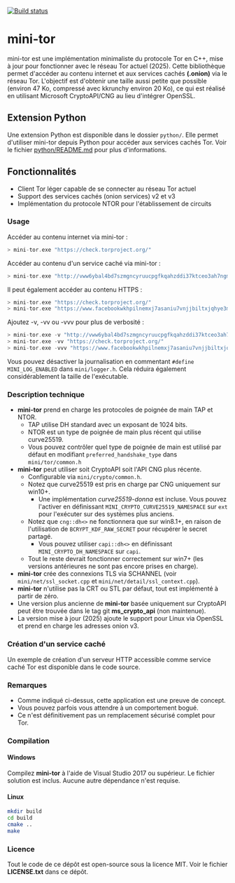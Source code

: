 [![Build status](https://ci.appveyor.com/api/projects/status/hjxm9hfjwljab2am?svg=true)](https://ci.appveyor.com/project/wbenny/mini-tor)

# mini-tor

mini-tor est une implémentation minimaliste du protocole Tor en C++, mise à jour pour fonctionner avec le réseau Tor actuel (2025). Cette bibliothèque permet d'accéder au contenu internet et aux services cachés **(.onion)** via le réseau Tor. L'objectif est d'obtenir une taille aussi petite que possible (environ 47 Ko, compressé avec kkrunchy environ 20 Ko), ce qui est réalisé en utilisant Microsoft CryptoAPI/CNG au lieu d'intégrer OpenSSL.

## Extension Python

Une extension Python est disponible dans le dossier `python/`. Elle permet d'utiliser mini-tor depuis Python pour accéder aux services cachés Tor. Voir le fichier [python/README.md](python/README.md) pour plus d'informations.

## Fonctionnalités

- Client Tor léger capable de se connecter au réseau Tor actuel
- Support des services cachés (onion services) v2 et v3
- Implémentation du protocole NTOR pour l'établissement de circuits

### Usage

Accéder au contenu internet via mini-tor :
```c
> mini-tor.exe "https://check.torproject.org/"
```

Accéder au contenu d'un service caché via mini-tor :
```c
> mini-tor.exe "http://vww6ybal4bd7szmgncyruucpgfkqahzddi37ktceo3ah7ngmcopnpyyd.onion/"
```

Il peut également accéder au contenu HTTPS :
```c
> mini-tor.exe "https://check.torproject.org/"
> mini-tor.exe "https://www.facebookwkhpilnemxj7asaniu7vnjjbiltxjqhye3mhbshg7kx5tfyd.onion/"
```

Ajoutez -v, -vv ou -vvv pour plus de verbosité :
```c
> mini-tor.exe -v "http://vww6ybal4bd7szmgncyruucpgfkqahzddi37ktceo3ah7ngmcopnpyyd.onion/"
> mini-tor.exe -vv "https://check.torproject.org/"
> mini-tor.exe -vvv "https://www.facebookwkhpilnemxj7asaniu7vnjjbiltxjqhye3mhbshg7kx5tfyd.onion/"
```

Vous pouvez désactiver la journalisation en commentant `#define MINI_LOG_ENABLED` dans `mini/logger.h`.
Cela réduira également considérablement la taille de l'exécutable.

### Description technique

* **mini-tor** prend en charge les protocoles de poignée de main TAP et NTOR.
  * TAP utilise DH standard avec un exposant de 1024 bits.
  * NTOR est un type de poignée de main plus récent qui utilise curve25519.
  * Vous pouvez contrôler quel type de poignée de main est utilisé par défaut en modifiant `preferred_handshake_type` dans `mini/tor/common.h`
* **mini-tor** peut utiliser soit CryptoAPI soit l'API CNG plus récente.
  * Configurable via `mini/crypto/common.h`.
  * Notez que curve25519 est pris en charge par CNG uniquement sur win10+.
    * Une implémentation *curve25519-donna* est incluse. Vous pouvez l'activer en définissant `MINI_CRYPTO_CURVE25519_NAMESPACE` sur `ext` pour l'exécuter sur des systèmes plus anciens.
  * Notez que `cng::dh<>` ne fonctionnera que sur win8.1+, en raison de l'utilisation de `BCRYPT_KDF_RAW_SECRET` pour récupérer le secret partagé.
    * Vous pouvez utiliser `capi::dh<>` en définissant `MINI_CRYPTO_DH_NAMESPACE` sur `capi`.
  * Tout le reste devrait fonctionner correctement sur win7+ (les versions antérieures ne sont pas encore prises en charge).
* **mini-tor** crée des connexions TLS via SCHANNEL (voir `mini/net/ssl_socket.cpp` et `mini/net/detail/ssl_context.cpp`).
* **mini-tor** n'utilise pas la CRT ou STL par défaut, tout est implémenté à partir de zéro.
* Une version plus ancienne de **mini-tor** basée uniquement sur CryptoAPI peut être trouvée dans le tag git **ms_crypto_api** (non maintenue).
* La version mise à jour (2025) ajoute le support pour Linux via OpenSSL et prend en charge les adresses onion v3.

### Création d'un service caché

Un exemple de création d'un serveur HTTP accessible comme service caché Tor est disponible dans le code source.

### Remarques

* Comme indiqué ci-dessus, cette application est une preuve de concept.
* Vous pouvez parfois vous attendre à un comportement bogué.
* Ce n'est définitivement pas un remplacement sécurisé complet pour Tor.

### Compilation

#### Windows
Compilez **mini-tor** à l'aide de Visual Studio 2017 ou supérieur. Le fichier solution est inclus. Aucune autre dépendance n'est requise.

#### Linux
```bash
mkdir build
cd build
cmake ..
make
```

### Licence

Tout le code de ce dépôt est open-source sous la licence MIT. Voir le fichier **LICENSE.txt** dans ce dépôt.

